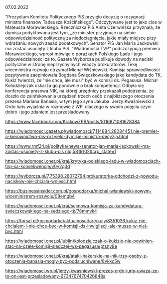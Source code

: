 07.02.2022

"Prezydium Komitetu Politycznego PiS przyjęło decyzję o rezygnacji ministra finansów Tadeusza Kościńskiego". Odczytywane jest to jako cios w Mateusza Morawieckiego. Rzeczniczka PiS Anita Czerwińska przyznała, że dymisja podyktowana jest tym, „że minister przyjmuje na siebie odpowiedzialność polityczną za niedociągnięcia, jakie miały miejsce przy wdrażaniu nowych zasad podatkowych”. Senator PiS Jan Maria Jackowski ma zostać usunięty z klubu PiS. "Wiadomości TVP" podszczypują premiera Morawieckiego, wprost mówiąc o porażkach Polskiego Ładu i jego odpowiedzialności za to. Gazeta Wyborcza publikuje dowody na naciski polityczne w stronę nieprzychylnych władzy prokuratorów. Tekę wiceministra rozwoju otrzymał Michał Wiśniewski. Komisja sprawiedliwości pozytywnie zaopiniowała Bogdana Święczkowskiego jako kandydata do TK. Kukiz twierdzi, że "nie chce, ale musi" być w komisji ds. Pegasusa. Michał Kołodziejczak oskarża go ponownie o brak kompetencji. Odbyła się konferencja prasowa NIK, na której urzędnicy przekazali podejrzenia, że doszło do zainfekowania urządzeń trzech osób z najbliższego otoczenia prezesa Mariana Banasia, w tym jego syna Jakuba. Jerzy Kwaśniewski z Ordo Iuris wyjaśnia w rozmowie z WP, dlaczego w swoim pojęciu czyni dobro i jego zdaniem jest prześladowany.

https://www.facebook.com/KrakowZPB/posts/5116871081678384

https://wiadomosci.gazeta.pl/wiadomosci/7,114884,28084451,nie-premier-a-kierownictwo-pis-przyjelo-dymisje-ministra-decyzja.html

https://www.rmf24.pl/polityka/news-senator-jan-maria-jackowski-ma-zostac-usuniety-z-klubu-pis,nId,5819102#crp_state=1

https://wiadomosci.onet.pl/kraj/krytyka-polskiego-ladu-w-wiadomosciach-tvp-sa-konsekwencje/v0y2q3d

https://wyborcza.pl/7,75398,28072794,prokuratorka-odchodzi-z-powodu-naciskow-nie-chciala-wniesc.html

https://businessinsider.com.pl/gospodarka/michal-wisniewski-nowym-wiceministrem-rozwoju/08emgb4

https://wiadomosci.onet.pl/kraj/sejmowa-komisja-za-kandydatura-swieczkowskiego-na-sedziego-tk/78mmvk4

https://forsal.pl/gospodarka/aktualnosci/artykuly/8351036,kukiz-nie-chcialem-i-nie-chce-byc-w-komisji-ds-inwigilacji-ale-musze-w-niej-byc.html

https://wiadomosci.onet.pl/lublin/kolodziejczak-o-kukizie-nie-powinien-stac-na-czele-komisji-sledczej-ws-pegasusa/ptsny8e

https://wiadomosci.onet.pl/kraj/ataki-hakerskie-na-nik-trzy-osoby-z-otoczenia-banasia-mogly-byc-podsluchiwane/8vkkc5w

https://wiadomosci.wp.pl/jerzy-kwasniewski-prezes-ordo-iuris-uwaza-ze-to-on-jest-przesladowany-6734767470426848a